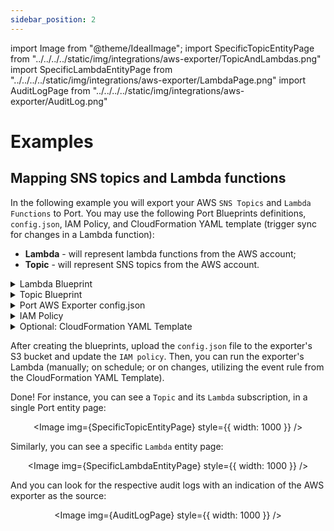 ```yaml
---
sidebar_position: 2
---
```


import Image from "@theme/IdealImage";
import SpecificTopicEntityPage from "../../../../static/img/integrations/aws-exporter/TopicAndLambdas.png"
import SpecificLambdaEntityPage from "../../../../static/img/integrations/aws-exporter/LambdaPage.png"
import AuditLogPage from "../../../../static/img/integrations/aws-exporter/AuditLog.png"

# Examples

## Mapping SNS topics and Lambda functions

In the following example you will export your AWS `SNS Topics` and `Lambda Functions` to Port.
You may use the following Port Blueprints definitions, `config.json`, IAM Policy, and CloudFormation YAML template (trigger sync for changes in a Lambda function):

- **Lambda** - will represent lambda functions from the AWS account;
- **Topic** - will represent SNS topics from the AWS account.

<details>
<summary> Lambda Blueprint </summary>

```json showLineNumbers
{
  "identifier": "lambda",
  "description": "This blueprint represents a Lambda in our software catalog",
  "title": "Lambda",
  "icon": "Lambda",
  "schema": {
    "properties": {
      "arn": {
        "type": "string"
      },
      "description": {
        "type": "string"
      },
      "memorySize": {
        "type": "number"
      },
      "packageType": {
        "type": "string",
        "enum": ["Image", "Zip"]
      },
      "timeout": {
        "type": "number"
      },
      "runtime": {
        "type": "string"
      },
      "environment": {
        "type": "object"
      },
      "architectures": {
        "type": "array"
      },
      "tags": {
        "type": "array"
      },
      "link": {
        "type": "string",
        "format": "url"
      }
    },
    "required": []
  },
  "mirrorProperties": {},
  "calculationProperties": {},
  "relations": {}
}
```

</details>

<details>
<summary> Topic Blueprint </summary>

```json showLineNumbers
{
  "identifier": "topic",
  "description": "This blueprint represents a topic in our software catalog",
  "title": "Topic",
  "icon": "Aws",
  "schema": {
    "properties": {
      "arn": {
        "type": "string"
      },
      "link": {
        "type": "string",
        "format": "url"
      }
    },
    "required": []
  },
  "mirrorProperties": {},
  "calculationProperties": {},
  "relations": {
    "lambda": {
      "target": "lambda",
      "required": false,
      "many": true
    }
  }
}
```

</details>

<details>
<summary> Port AWS Exporter config.json </summary>

```json showLineNumbers
{
  "resources": [
    {
      "kind": "AWS::Lambda::Function",
      "port": {
        "entity": {
          "mappings": [
            {
              "identifier": ".FunctionName",
              "title": ".FunctionName",
              "blueprint": "lambda",
              "properties": {
                "link": "\"https://console.aws.amazon.com/go/view?arn=\" + .Arn",
                "arn": ".Arn",
                "description": ".Description",
                "memorySize": ".MemorySize",
                "packageType": ".PackageType",
                "timeout": ".Timeout",
                "runtime": ".Runtime",
                "environment": ".Environment",
                "architectures": ".Architectures",
                "tags": ".Tags"
              }
            }
          ]
        }
      }
    },
    {
      "kind": "AWS::SNS::Topic",
      "port": {
        "entity": {
          "mappings": [
            {
              "identifier": ".TopicName",
              "title": ".TopicName",
              "blueprint": "topic",
              "properties": {
                "link": "\"https://console.aws.amazon.com/go/view?arn=\" + .TopicArn",
                "arn": ".TopicArn"
              },
              "relations": {
                "lambda": ".Subscription | map(select(.Protocol == \"lambda\") | .Endpoint[(.Endpoint | rindex(\":\"))+1:])"
              }
            }
          ]
        }
      }
    }
  ]
}
```

</details>

<details>
<summary> IAM Policy </summary>

```json showLineNumbers
{
  "Version": "2012-10-17",
  "Statement": [
    {
      "Sid": "VisualEditor0",
      "Effect": "Allow",
      "Action": [
        "lambda:GetFunction",
        "lambda:GetFunctionCodeSigningConfig",
        "lambda:ListFunctions",
        "sns:GetTopicAttributes",
        "sns:ListTagsForResource",
        "sns:ListSubscriptionsByTopic",
        "sns:GetDataProtectionPolicy",
        "sns:ListTopics"
      ],
      "Resource": "*"
    }
  ]
}
```

</details>

<details>
<summary> Optional: CloudFormation YAML Template </summary>

```yaml showLineNumbers
AWSTemplateFormatVersion: "2010-09-09"
Description: The template used to create event rules for the Port AWS Exporter.

Parameters:
  PortAWSExporterStackName:
    Description: Name of the Port AWS Exporter stack name
    Type: String
    MinLength: 1
    MaxLength: 255
    AllowedPattern: "^[a-zA-Z][-a-zA-Z0-9]*$"
    Default: serverlessrepo-port-aws-exporter

Resources:
  EventRule0:
    Type: AWS::Events::Rule
    Properties:
      EventBusName: default
      EventPattern:
        source:
          - aws.lambda
        detail-type:
          - AWS API Call via CloudTrail
        detail:
          eventSource:
            - lambda.amazonaws.com
          eventName:
            - prefix: UpdateFunctionConfiguration
            - prefix: CreateFunction
            - prefix: DeleteFunction
      Name: port-aws-exporter-sync-lambda-trails
      State: ENABLED
      Targets:
        - Id: "PortAWSExporterEventsQueue"
          Arn:
            {
              "Fn::ImportValue":
                { "Fn::Sub": "${PortAWSExporterStackName}-EventsQueueARN" },
            }
          InputTransformer:
            InputPathsMap:
              awsRegion: $.detail.awsRegion
              eventName: $.detail.eventName
              requestFunctionName: $.detail.requestParameters.functionName
              responseFunctionName: $.detail.responseElements.functionName
            InputTemplate: |-
              {
                "resource_type": "AWS::Lambda::Function",
                "requestFunctionName": "<requestFunctionName>",
                "responseFunctionName": "<responseFunctionName>",
                "eventName": "<eventName>",
                "region": "\"<awsRegion>\"",
                "identifier": "if .responseFunctionName != \"\" then .responseFunctionName else .requestFunctionName end",
                "action": "if .eventName | startswith(\"Delete\") then \"delete\" else \"upsert\" end"
              }
```

</details>

After creating the blueprints, upload the `config.json` file to the exporter's S3 bucket and update the `IAM policy`. Then, you can run the exporter's Lambda (manually; on schedule; or on changes, utilizing the event rule from the CloudFormation YAML Template).

Done! For instance, you can see a `Topic` and its `Lambda` subscription, in a single Port entity page:

<center>

<Image img={SpecificTopicEntityPage} style={{ width: 1000 }} />

</center>

Similarly, you can see a specific `Lambda` entity page:

<center>

<Image img={SpecificLambdaEntityPage} style={{ width: 1000 }} />

</center>

And you can look for the respective audit logs with an indication of the AWS exporter as the source:

<center>

<Image img={AuditLogPage} style={{ width: 1000 }} />

</center>
